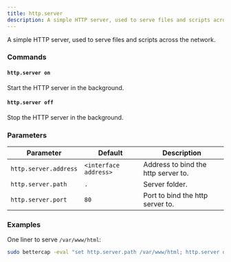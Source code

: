 ```yaml
---
title: http.server
description: A simple HTTP server, used to serve files and scripts across the network.
---
```


A simple HTTP server, used to serve files and scripts across the network.

### Commands

#### `http.server on`

Start the HTTP server in the background.

#### `http.server off`

Stop the HTTP server in the background.

### Parameters

| Parameter             | Default               | Description                         |
| --------------------- | --------------------- | ----------------------------------- |
| `http.server.address` | `<interface address>` | Address to bind the http server to. |
| `http.server.path`    | `.`                   | Server folder.                      |
| `http.server.port`    | `80`                  | Port to bind the http server to.    |

### Examples

One liner to serve `/var/www/html`:

```bash
sudo bettercap -eval "set http.server.path /var/www/html; http.server on"
```
